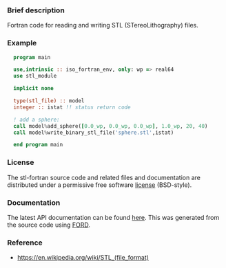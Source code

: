 ### Brief description

Fortran code for reading and writing STL (STereoLithography) files.

### Example

```fortran
  program main

  use,intrinsic :: iso_fortran_env, only: wp => real64
  use stl_module

  implicit none

  type(stl_file) :: model
  integer :: istat !! status return code

  ! add a sphere:
  call model%add_sphere([0.0_wp, 0.0_wp, 0.0_wp], 1.0_wp, 20, 40)
  call model%write_binary_stl_file('sphere.stl',istat)

  end program main
```

### License

The stl-fortran source code and related files and documentation are distributed under a permissive free software [license](https://github.com/jacobwilliams/stl-fortran/blob/master/LICENSE.txt) (BSD-style).

### Documentation

The latest API documentation can be found [here](https://jacobwilliams.github.io/stl-fortran/). This was generated from the source code using [FORD](https://github.com/Fortran-FOSS-Programmers/ford).

### Reference

  * https://en.wikipedia.org/wiki/STL_(file_format)